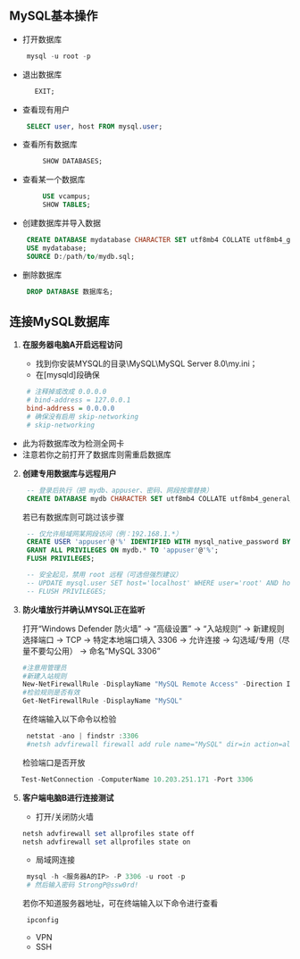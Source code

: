 ## MySQL基本操作

- 打开数据库
    ```powershell
     mysql -u root -p
    ```
    
- 退出数据库
    ```sql
       EXIT;
    ```
    
- 查看现有用户
    ```sql
     SELECT user, host FROM mysql.user;
    ```
    
- 查看所有数据库
    ```sql
         SHOW DATABASES;
    ```
    
- 查看某一个数据库
    ```sql
         USE vcampus;
         SHOW TABLES;
    ```  
    
- 创建数据库并导入数据
    ```sql
     CREATE DATABASE mydatabase CHARACTER SET utf8mb4 COLLATE utf8mb4_general_ci;
     USE mydatabase;
     SOURCE D:/path/to/mydb.sql;
    ```
    
- 删除数据库
    ```sql
     DROP DATABASE 数据库名;
    ```
    
## 连接MySQL数据库

1. **在服务器电脑A开启远程访问**
   
   - 找到你安装MYSQL的目录\MySQL\MySQL Server 8.0\my.ini；
   - 在[mysqld]段确保
    ```ini
     # 注释掉或改成 0.0.0.0
     # bind-address = 127.0.0.1
     bind-address = 0.0.0.0
     # 确保没有启用 skip-networking
     # skip-networking
    ```

  - 此为将数据库改为检测全网卡
  - 注意若你之前打开了数据库则需重启数据库

2. **创建专用数据库与远程用户**

    ```sql
     -- 登录后执行（把 mydb、appuser、密码、网段按需替换）
     CREATE DATABASE mydb CHARACTER SET utf8mb4 COLLATE utf8mb4_general_ci;
    ```
   若已有数据库则可跳过该步骤
    ```sql
     -- 仅允许局域网某网段访问（例：192.168.1.*）
     CREATE USER 'appuser'@'%' IDENTIFIED WITH mysql_native_password BY 'password';
     GRANT ALL PRIVILEGES ON mydb.* TO 'appuser'@'%';
     FLUSH PRIVILEGES;

     -- 安全起见，禁用 root 远程（可选但强烈建议）
     -- UPDATE mysql.user SET host='localhost' WHERE user='root' AND host='%';
     -- FLUSH PRIVILEGES;
    ```

3. **防火墙放行并确认MYSQL正在监听**
   
   打开“Windows Defender 防火墙” → “高级设置” → “入站规则” → 新建规则
   选择端口 → TCP → 特定本地端口填入 3306 → 允许连接 → 勾选域/专用（尽量不要勾公用） → 命名“MySQL 3306”
     ```powershell
     #注意用管理员
     #新建入站规则
     New-NetFirewallRule -DisplayName "MySQL Remote Access" -Direction Inbound -Protocol TCP -LocalPort 3306 -Action Allow
     #检验规则是否有效
     Get-NetFirewallRule -DisplayName "MySQL"
     ```
   在终端输入以下命令以检验
    ```powershell
     netstat -ano | findstr :3306
     #netsh advfirewall firewall add rule name="MySQL" dir=in action=allow protocol=TCP localport=3306
    ```
    检验端口是否开放
  ```powershell
     Test-NetConnection -ComputerName 10.203.251.171 -Port 3306
  ```

5. **客户端电脑B进行连接测试**
   
   - 打开/关闭防火墙
    ```powershell
    netsh advfirewall set allprofiles state off
    netsh advfirewall set allprofiles state on
    ```

   - 局域网连接
    ```powershell
     mysql -h <服务器A的IP> -P 3306 -u root -p
     # 然后输入密码 StrongP@ssw0rd!
    ```
    若你不知道服务器地址，可在终端输入以下命令进行查看
    ```powershell
     ipconfig
    ```
    
   - VPN
   - SSH 
